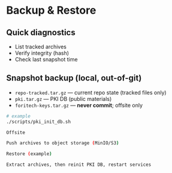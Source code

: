 # Backup & Restore

## Quick diagnostics

- List tracked archives
- Verify integrity (hash)
- Check last snapshot time

## Snapshot backup (local, out-of-git)

- `repo-tracked.tar.gz` — current repo state (tracked files only)
- `pki.tar.gz` — PKI DB (public materials)
- `foritech-keys.tar.gz` — **never commit**; offsite only

```bash
# example
./scripts/pki_init_db.sh

Offsite

Push archives to object storage (MinIO/S3)

Restore (example)

Extract archives, then reinit PKI DB, restart services
